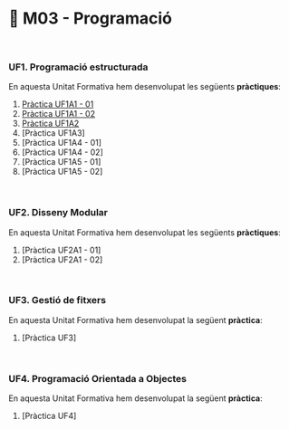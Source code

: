 # 📂 M03 - Programació

<br/>

### UF1. Programació estructurada
En aquesta Unitat Formativa hem desenvolupat les següents **pràctiques**:
1. [Pràctica UF1A1 - 01]()
2. [Pràctica UF1A1 - 02]()
3. [Pràctica UF1A2]()
4. [Pràctica UF1A3]
5. [Pràctica UF1A4 - 01]
6. [Pràctica UF1A4 - 02]
7. [Pràctica UF1A5 - 01]
8. [Pràctica UF1A5 - 02]

<br/>

### UF2. Disseny Modular
En aquesta Unitat Formativa hem desenvolupat les següents **pràctiques**:
1. [Pràctica UF2A1 - 01]
2. [Pràctica UF2A1 - 02]
	
  <br/>
  
### UF3. Gestió de fitxers
En aquesta Unitat Formativa hem desenvolupat la següent **pràctica**:
1. [Pràctica UF3]

<br/>

### UF4. Programació Orientada a Objectes
En aquesta Unitat Formativa hem desenvolupat la següent **pràctica**:
1. [Pràctica UF4]
